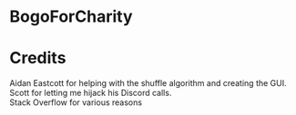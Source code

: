 # BogoForCharity

# Credits
Aidan Eastcott for helping with the shuffle algorithm and creating the GUI.<br/>
Scott for letting me hijack his Discord calls.<br/>
Stack Overflow for various reasons